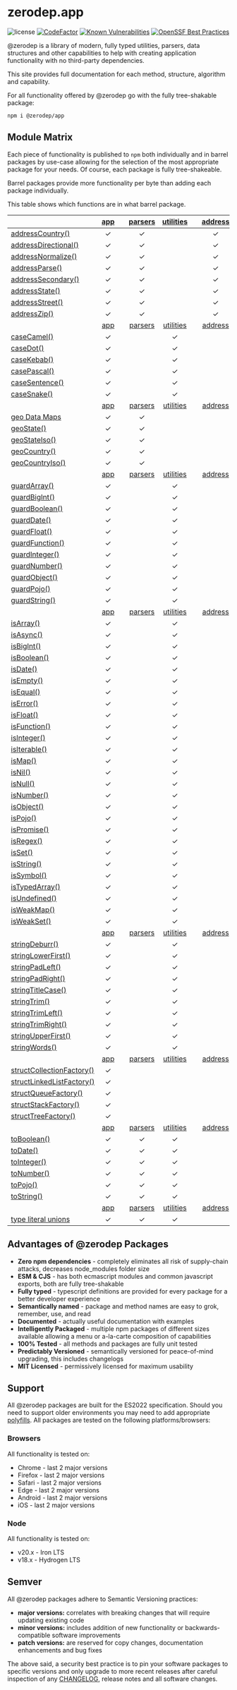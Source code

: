 # zerodep.app

![license](https://img.shields.io/github/license/cdepage/zerodep?color=blue&style=flat-square)
[![CodeFactor](https://www.codefactor.io/repository/github/cdepage/zerodep/badge)](https://www.codefactor.io/repository/github/cdepage/zerodep)
[![Known Vulnerabilities](https://snyk.io/test/github/cdepage/zerodep/badge.svg)](https://snyk.io/test/github/cdepage/zerodep)
[![OpenSSF Best Practices](https://www.bestpractices.dev/projects/9225/badge)](https://www.bestpractices.dev/projects/9225)

@zerodep is a library of modern, fully typed utilities, parsers, data structures and other capabilities to help with creating application functionality with no third-party dependencies.

This site provides full documentation for each method, structure, algorithm and capability.

For all functionality offered by @zerodep go with the fully tree-shakable package:

```shell
npm i @zerodep/app
```

## Module Matrix

Each piece of functionality is published to `npm` both individually and in barrel packages by use-case allowing for the selection of the most appropriate package for your needs. Of course, each package is fully tree-shakeable.

Barrel packages provide more functionality per byte than adding each package individually.

This table shows which functions are in what barrel package.

|                                                   | [app](app.md) |     | [parsers](parsers.md) | [utilities](utilities.md) |     | [address](address.md) | [case](case.md) | [geo](geo.md) | [guard](guard.md) | [is](is.md) | [string](string.md) | [struct](struct.md) | [to](to.md) |
| ------------------------------------------------- | :-----------: | --- | :-------------------: | :-----------------------: | --- | :-------------------: | :-------------: | :-----------: | :---------------: | :---------: | :-----------------: | :-----------------: | :---------: |
| [addressCountry()](address/country.md)            |       ✓       |     |           ✓           |                           |     |           ✓           |                 |               |                   |             |                     |                     |             |
| [addressDirectional()](address/directional.md)    |       ✓       |     |           ✓           |                           |     |           ✓           |                 |               |                   |             |                     |                     |             |
| [addressNormalize()](address/normalize.md)        |       ✓       |     |           ✓           |                           |     |           ✓           |                 |               |                   |             |                     |                     |             |
| [addressParse()](address/parse.md)                |       ✓       |     |           ✓           |                           |     |           ✓           |                 |               |                   |             |                     |                     |             |
| [addressSecondary()](address/secondary.md)        |       ✓       |     |           ✓           |                           |     |           ✓           |                 |               |                   |             |                     |                     |             |
| [addressState()](address/state.md)                |       ✓       |     |           ✓           |                           |     |           ✓           |                 |               |                   |             |                     |                     |             |
| [addressStreet()](address/street.md)              |       ✓       |     |           ✓           |                           |     |           ✓           |                 |               |                   |             |                     |                     |             |
| [addressZip()](address/zip.md)                    |       ✓       |     |           ✓           |                           |     |           ✓           |                 |               |                   |             |                     |                     |             |
|                                                   | [app](app.md) |     | [parsers](parsers.md) | [utilities](utilities.md) |     | [address](address.md) | [case](case.md) | [geo](geo.md) | [guard](guard.md) | [is](is.md) | [string](string.md) | [struct](struct.md) | [to](to.md) |
| [caseCamel()](case/camel.md)                      |       ✓       |     |                       |             ✓             |     |                       |        ✓        |               |                   |             |                     |                     |             |
| [caseDot()](case/dot.md)                          |       ✓       |     |                       |             ✓             |     |                       |        ✓        |               |                   |             |                     |                     |             |
| [caseKebab()](case/kebab.md)                      |       ✓       |     |                       |             ✓             |     |                       |        ✓        |               |                   |             |                     |                     |             |
| [casePascal()](case/pascal.md)                    |       ✓       |     |                       |             ✓             |     |                       |        ✓        |               |                   |             |                     |                     |             |
| [caseSentence()](case/sentence.md)                |       ✓       |     |                       |             ✓             |     |                       |        ✓        |               |                   |             |                     |                     |             |
| [caseSnake()](case/snake.md)                      |       ✓       |     |                       |             ✓             |     |                       |        ✓        |               |                   |             |                     |                     |             |
|                                                   | [app](app.md) |     | [parsers](parsers.md) | [utilities](utilities.md) |     | [address](address.md) | [case](case.md) | [geo](geo.md) | [guard](guard.md) | [is](is.md) | [string](string.md) | [struct](struct.md) | [to](to.md) |
| [geo Data Maps](geo/data.md)                      |       ✓       |     |           ✓           |                           |     |                       |                 |       ✓       |                   |             |                     |                     |             |
| [geoState()](geo/state.md)                        |       ✓       |     |           ✓           |                           |     |                       |                 |       ✓       |                   |             |                     |                     |             |
| [geoStateIso()](geo/state.md)                     |       ✓       |     |           ✓           |                           |     |                       |                 |       ✓       |                   |             |                     |                     |             |
| [geoCountry()](geo/country.md)                    |       ✓       |     |           ✓           |                           |     |                       |                 |       ✓       |                   |             |                     |                     |             |
| [geoCountryIso()](geo/country.md)                 |       ✓       |     |           ✓           |                           |     |                       |                 |       ✓       |                   |             |                     |                     |             |
|                                                   | [app](app.md) |     | [parsers](parsers.md) | [utilities](utilities.md) |     | [address](address.md) | [case](case.md) | [geo](geo.md) | [guard](guard.md) | [is](is.md) | [string](string.md) | [struct](struct.md) | [to](to.md) |
| [guardArray()](guard/array.md)                    |       ✓       |     |                       |             ✓             |     |                       |                 |               |         ✓         |             |                     |                     |             |
| [guardBigInt()](guard/bigint.md)                  |       ✓       |     |                       |             ✓             |     |                       |                 |               |         ✓         |             |                     |                     |             |
| [guardBoolean()](guard/boolean.md)                |       ✓       |     |                       |             ✓             |     |                       |                 |               |         ✓         |             |                     |                     |             |
| [guardDate()](guard/date.md)                      |       ✓       |     |                       |             ✓             |     |                       |                 |               |         ✓         |             |                     |                     |             |
| [guardFloat()](guard/float.md)                    |       ✓       |     |                       |             ✓             |     |                       |                 |               |         ✓         |             |                     |                     |             |
| [guardFunction()](guard/function.md)              |       ✓       |     |                       |             ✓             |     |                       |                 |               |         ✓         |             |                     |                     |             |
| [guardInteger()](guard/integer.md)                |       ✓       |     |                       |             ✓             |     |                       |                 |               |         ✓         |             |                     |                     |             |
| [guardNumber()](guard/number.md)                  |       ✓       |     |                       |             ✓             |     |                       |                 |               |         ✓         |             |                     |                     |             |
| [guardObject()](guard/object.md)                  |       ✓       |     |                       |             ✓             |     |                       |                 |               |         ✓         |             |                     |                     |             |
| [guardPojo()](guard/pojo.md)                      |       ✓       |     |                       |             ✓             |     |                       |                 |               |         ✓         |             |                     |                     |             |
| [guardString()](guard/string.md)                  |       ✓       |     |                       |             ✓             |     |                       |                 |               |         ✓         |             |                     |                     |             |
|                                                   | [app](app.md) |     | [parsers](parsers.md) | [utilities](utilities.md) |     | [address](address.md) | [case](case.md) | [geo](geo.md) | [guard](guard.md) | [is](is.md) | [string](string.md) | [struct](struct.md) | [to](to.md) |
| [isArray()](is/array.md)                          |       ✓       |     |                       |             ✓             |     |                       |                 |               |                   |      ✓      |                     |                     |             |
| [isAsync()](is/async.md)                          |       ✓       |     |                       |             ✓             |     |                       |                 |               |                   |      ✓      |                     |                     |             |
| [isBigInt()](is/bigint.md)                        |       ✓       |     |                       |             ✓             |     |                       |                 |               |                   |      ✓      |                     |                     |             |
| [isBoolean()](is/boolean.md)                      |       ✓       |     |                       |             ✓             |     |                       |                 |               |                   |      ✓      |                     |                     |             |
| [isDate()](is/date.md)                            |       ✓       |     |                       |             ✓             |     |                       |                 |               |                   |      ✓      |                     |                     |             |
| [isEmpty()](is/empty.md)                          |       ✓       |     |                       |             ✓             |     |                       |                 |               |                   |      ✓      |                     |                     |             |
| [isEqual()](is/equal.md)                          |       ✓       |     |                       |             ✓             |     |                       |                 |               |                   |      ✓      |                     |                     |             |
| [isError()](is/error.md)                          |       ✓       |     |                       |             ✓             |     |                       |                 |               |                   |      ✓      |                     |                     |             |
| [isFloat()](is/float.md)                          |       ✓       |     |                       |             ✓             |     |                       |                 |               |                   |      ✓      |                     |                     |             |
| [isFunction()](is/function.md)                    |       ✓       |     |                       |             ✓             |     |                       |                 |               |                   |      ✓      |                     |                     |             |
| [isInteger()](is/integer.md)                      |       ✓       |     |                       |             ✓             |     |                       |                 |               |                   |      ✓      |                     |                     |             |
| [isIterable()](is/iterable.md)                    |       ✓       |     |                       |             ✓             |     |                       |                 |               |                   |      ✓      |                     |                     |             |
| [isMap()](is/map.md)                              |       ✓       |     |                       |             ✓             |     |                       |                 |               |                   |      ✓      |                     |                     |             |
| [isNil()](is/nil.md)                              |       ✓       |     |                       |             ✓             |     |                       |                 |               |                   |      ✓      |                     |                     |             |
| [isNull()](is/null.md)                            |       ✓       |     |                       |             ✓             |     |                       |                 |               |                   |      ✓      |                     |                     |             |
| [isNumber()](is/number.md)                        |       ✓       |     |                       |             ✓             |     |                       |                 |               |                   |      ✓      |                     |                     |             |
| [isObject()](is/object.md)                        |       ✓       |     |                       |             ✓             |     |                       |                 |               |                   |      ✓      |                     |                     |             |
| [isPojo()](is/pojo.md)                            |       ✓       |     |                       |             ✓             |     |                       |                 |               |                   |      ✓      |                     |                     |             |
| [isPromise()](is/promise.md)                      |       ✓       |     |                       |             ✓             |     |                       |                 |               |                   |      ✓      |                     |                     |             |
| [isRegex()](is/regex.md)                          |       ✓       |     |                       |             ✓             |     |                       |                 |               |                   |      ✓      |                     |                     |             |
| [isSet()](is/set.md)                              |       ✓       |     |                       |             ✓             |     |                       |                 |               |                   |      ✓      |                     |                     |             |
| [isString()](is/string.md)                        |       ✓       |     |                       |             ✓             |     |                       |                 |               |                   |      ✓      |                     |                     |             |
| [isSymbol()](is/symbol.md)                        |       ✓       |     |                       |             ✓             |     |                       |                 |               |                   |      ✓      |                     |                     |             |
| [isTypedArray()](is/typedArray.md)                |       ✓       |     |                       |             ✓             |     |                       |                 |               |                   |      ✓      |                     |                     |             |
| [isUndefined()](is/undefined.md)                  |       ✓       |     |                       |             ✓             |     |                       |                 |               |                   |      ✓      |                     |                     |             |
| [isWeakMap()](is/weakMap.md)                      |       ✓       |     |                       |             ✓             |     |                       |                 |               |                   |      ✓      |                     |                     |             |
| [isWeakSet()](is/weakSet.md)                      |       ✓       |     |                       |             ✓             |     |                       |                 |               |                   |      ✓      |                     |                     |             |
|                                                   | [app](app.md) |     | [parsers](parsers.md) | [utilities](utilities.md) |     | [address](address.md) | [case](case.md) | [geo](geo.md) | [guard](guard.md) | [is](is.md) | [string](string.md) | [struct](struct.md) | [to](to.md) |
| [stringDeburr()](string/deburr.md)                |       ✓       |     |                       |             ✓             |     |                       |                 |               |                   |             |          ✓          |                     |             |
| [stringLowerFirst()](string/lowerFirst.md)        |       ✓       |     |                       |             ✓             |     |                       |                 |               |                   |             |          ✓          |                     |             |
| [stringPadLeft()](string/padleft.md)              |       ✓       |     |                       |             ✓             |     |                       |                 |               |                   |             |          ✓          |                     |             |
| [stringPadRight()](string/padRight.md)            |       ✓       |     |                       |             ✓             |     |                       |                 |               |                   |             |          ✓          |                     |             |
| [stringTitleCase()](string/titleCase.md)          |       ✓       |     |                       |             ✓             |     |                       |                 |               |                   |             |          ✓          |                     |             |
| [stringTrim()](string/trim.md)                    |       ✓       |     |                       |             ✓             |     |                       |                 |               |                   |             |          ✓          |                     |             |
| [stringTrimLeft()](string/trimLeft.md)            |       ✓       |     |                       |             ✓             |     |                       |                 |               |                   |             |          ✓          |                     |             |
| [stringTrimRight()](string/trimRight.md)          |       ✓       |     |                       |             ✓             |     |                       |                 |               |                   |             |          ✓          |                     |             |
| [stringUpperFirst()](string/upperFirst.md)        |       ✓       |     |                       |             ✓             |     |                       |                 |               |                   |             |          ✓          |                     |             |
| [stringWords()](string/words.md)                  |       ✓       |     |                       |             ✓             |     |                       |                 |               |                   |             |          ✓          |                     |             |
|                                                   | [app](app.md) |     | [parsers](parsers.md) | [utilities](utilities.md) |     | [address](address.md) | [case](case.md) | [geo](geo.md) | [guard](guard.md) | [is](is.md) | [string](string.md) | [struct](struct.md) | [to](to.md) |
| [structCollectionFactory()](struct/collection.md) |       ✓       |     |                       |                           |     |                       |                 |               |                   |             |                     |          ✓          |             |
| [structLinkedListFactory()](struct/linkedlist.md) |       ✓       |     |                       |                           |     |                       |                 |               |                   |             |                     |          ✓          |             |
| [structQueueFactory()](struct/queue.md)           |       ✓       |     |                       |                           |     |                       |                 |               |                   |             |                     |          ✓          |             |
| [structStackFactory()](struct/stack.md)           |       ✓       |     |                       |                           |     |                       |                 |               |                   |             |                     |          ✓          |             |
| [structTreeFactory()](struct/tree.md)             |       ✓       |     |                       |                           |     |                       |                 |               |                   |             |                     |          ✓          |             |
|                                                   | [app](app.md) |     | [parsers](parsers.md) | [utilities](utilities.md) |     | [address](address.md) | [case](case.md) | [geo](geo.md) | [guard](guard.md) | [is](is.md) | [string](string.md) | [struct](struct.md) | [to](to.md) |
| [toBoolean()](to/boolean.md)                      |       ✓       |     |           ✓           |             ✓             |     |                       |                 |               |                   |             |                     |                     |      ✓      |
| [toDate()](to/date.md)                            |       ✓       |     |           ✓           |             ✓             |     |                       |                 |               |                   |             |                     |                     |      ✓      |
| [toInteger()](to/integer.md)                      |       ✓       |     |           ✓           |             ✓             |     |                       |                 |               |                   |             |                     |                     |      ✓      |
| [toNumber()](to/number.md)                        |       ✓       |     |           ✓           |             ✓             |     |                       |                 |               |                   |             |                     |                     |      ✓      |
| [toPojo()](to/pojo.md)                            |       ✓       |     |           ✓           |             ✓             |     |                       |                 |               |                   |             |                     |                     |      ✓      |
| [toString()](to/string.md)                        |       ✓       |     |           ✓           |             ✓             |     |                       |                 |               |                   |             |                     |                     |      ✓      |
|                                                   | [app](app.md) |     | [parsers](parsers.md) | [utilities](utilities.md) |     | [address](address.md) | [case](case.md) | [geo](geo.md) | [guard](guard.md) | [is](is.md) | [string](string.md) | [struct](struct.md) | [to](to.md) |
| [type literal unions](types.md)                   |       ✓       |     |           ✓           |             ✓             |     |                       |                 |               |                   |             |                     |                     |             |

## Advantages of @zerodep Packages

- **Zero npm dependencies** - completely eliminates all risk of supply-chain attacks, decreases node_modules folder size
- **ESM & CJS** - has both ecmascript modules and common javascript exports, both are fully tree-shakable
- **Fully typed** - typescript definitions are provided for every package for a better developer experience
- **Semantically named** - package and method names are easy to grok, remember, use, and read
- **Documented** - actually useful documentation with examples
- **Intelligently Packaged** - multiple npm packages of different sizes available allowing a menu or a-la-carte composition of capabilities
- **100% Tested** - all methods and packages are fully unit tested
- **Predictably Versioned** - semantically versioned for peace-of-mind upgrading, this includes changelogs
- **MIT Licensed** - permissively licensed for maximum usability

## Support

All @zerodep packages are built for the ES2022 specification. Should you need to support older environments you may need to add appropriate [polyfills](https://developer.mozilla.org/en-US/docs/Glossary/Polyfill). All packages are tested on the following platforms/browsers:

### Browsers

All functionality is tested on:

- Chrome - last 2 major versions
- Firefox - last 2 major versions
- Safari - last 2 major versions
- Edge - last 2 major versions
- Android - last 2 major versions
- iOS - last 2 major versions

### Node

All functionality is tested on:

- v20.x - Iron LTS
- v18.x - Hydrogen LTS

## Semver

All @zerodep packages adhere to Semantic Versioning practices:

- **major versions:** correlates with breaking changes that will require updating existing code
- **minor versions:** includes addition of new functionality or backwards-compatible software improvements
- **patch versions:** are reserved for copy changes, documentation enhancements and bug fixes

The above said, a security best practice is to pin your software packages to specific versions and only upgrade to more recent releases after careful inspection of any [CHANGELOG](CHANGELOG.md), release notes and all software changes.
